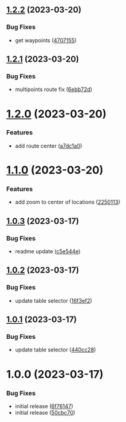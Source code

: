 ## [1.2.2](https://github.com/easingthemes/confluence-map/compare/v1.2.1...v1.2.2) (2023-03-20)


### Bug Fixes

* get waypoints ([4707155](https://github.com/easingthemes/confluence-map/commit/470715512c19bfaa8bf45e21c5fc55eaf6e8d2e4))

## [1.2.1](https://github.com/easingthemes/confluence-map/compare/v1.2.0...v1.2.1) (2023-03-20)


### Bug Fixes

* multipoints route fix ([6ebb72d](https://github.com/easingthemes/confluence-map/commit/6ebb72dd7d3297d978948b64a82104c835dd4251))

# [1.2.0](https://github.com/easingthemes/confluence-map/compare/v1.1.0...v1.2.0) (2023-03-20)


### Features

* add route center ([a7dc1a0](https://github.com/easingthemes/confluence-map/commit/a7dc1a00c271b1586a94b67e167504d0ac8043a3))

# [1.1.0](https://github.com/easingthemes/confluence-map/compare/v1.0.3...v1.1.0) (2023-03-20)


### Features

* add zoom to center of locations ([2250113](https://github.com/easingthemes/confluence-map/commit/225011329dfe5d9c6cb5a0ef84413ca872f50f6d))

## [1.0.3](https://github.com/easingthemes/confluence-map/compare/v1.0.2...v1.0.3) (2023-03-17)


### Bug Fixes

* readme update ([c5e544e](https://github.com/easingthemes/confluence-map/commit/c5e544e9c9bfdf7b3cd8459f48355beb77139f78))

## [1.0.2](https://github.com/easingthemes/confluence-map/compare/v1.0.1...v1.0.2) (2023-03-17)


### Bug Fixes

* update table selector ([16f3ef2](https://github.com/easingthemes/confluence-map/commit/16f3ef25783d3e78a4fe45e36849d107144c71d4))

## [1.0.1](https://github.com/easingthemes/confluence-map/compare/v1.0.0...v1.0.1) (2023-03-17)


### Bug Fixes

* update table selector ([440cc28](https://github.com/easingthemes/confluence-map/commit/440cc28285ce05c017d8bee09e0764875d8100f0))

# 1.0.0 (2023-03-17)


### Bug Fixes

* initial release ([6f76147](https://github.com/easingthemes/confluence-map/commit/6f761479999f80e3cabd273a87cbc57075d3e76f))
* initial release ([50cbc70](https://github.com/easingthemes/confluence-map/commit/50cbc70342ffd169a818c5920fdb5d7adba7b9ce))
